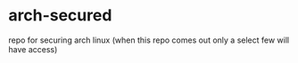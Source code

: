 # arch-secured
repo for securing arch linux (when this repo comes out only a select few will have access)
